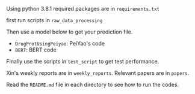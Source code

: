 Using python 3.8.1
required packages are in `requirements.txt`

first run scripts in `raw_data_processing`

Then use a model below to get your prediction file.
* `DrugProtUsingPeiyao`: PeiYao's code
* `BERT`: BERT code

Finally use the scripts in `test_script` to get test performance.

Xin's weekly reports are in `weekly_reports`. Relevant papers are in `papers`.

Read the `README.md` file in each directory to see how to run the codes.